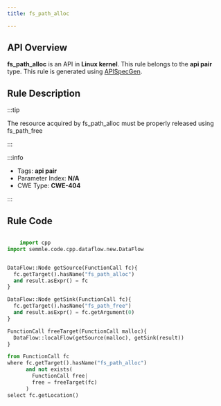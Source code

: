 ```yaml
---
title: fs_path_alloc

---
```



## API Overview
**fs_path_alloc** is an API in **Linux kernel**. This rule belongs to the **api pair** type. This rule is generated using [APISpecGen](../../tools/APISpecGen).
## Rule Description

:::tip

The resource acquired by fs_path_alloc must be properly released using fs_path_free

:::

:::info

- Tags: **api pair**
- Parameter Index: **N/A**
- CWE Type: **CWE-404**

:::

## Rule Code
```python

    import cpp
import semmle.code.cpp.dataflow.new.DataFlow


DataFlow::Node getSource(FunctionCall fc){
  fc.getTarget().hasName("fs_path_alloc")
  and result.asExpr() = fc
}

DataFlow::Node getSink(FunctionCall fc){
  fc.getTarget().hasName("fs_path_free")
  and result.asExpr() = fc.getArgument(0)
}

FunctionCall freeTarget(FunctionCall malloc){
  DataFlow::localFlow(getSource(malloc), getSink(result))
}

from FunctionCall fc
where fc.getTarget().hasName("fs_path_alloc")
      and not exists(
        FunctionCall free| 
        free = freeTarget(fc)
      )
select fc.getLocation()

    
```